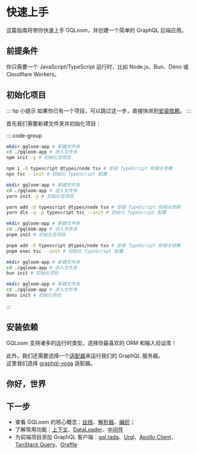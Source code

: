 <script setup>
import { Tabs } from "@/components/tabs.tsx"
</script>

# 快速上手

这篇指南将带你快速上手 GQLoom，并创建一个简单的 GraphQL 后端应用。

## 前提条件

你只需要一个 JavaScript/TypeScript 运行时，比如 Node.js、Bun、Deno 或 Cloudflare Workers。

## 初始化项目

::: tip 小提示
如果你已有一个项目，可以跳过这一步，直接快进到[安装依赖](#安装依赖)。
:::

首先我们需要新建文件夹并初始化项目：

::: code-group
```sh [npm]
mkdir gqloom-app # 新建文件夹
cd ./gqloom-app # 进入文件夹
npm init -y # 初始化空项目

npm i -D typescript @types/node tsx # 安装 TypeScript 和相关依赖
npx tsc --init # 初始化 TypeScript 配置
```

```sh [pnpm]
mkdir gqloom-app # 新建文件夹
cd ./gqloom-app # 进入文件夹
yarn init -y # 初始化空项目

yarn add -D typescript @types/node tsx # 安装 TypeScript 和相关依赖
yarn dlx -q -p typescript tsc --init # 初始化 TypeScript 配置
```

```sh [yarn]
mkdir gqloom-app # 新建文件夹
cd ./gqloom-app # 进入文件夹
pnpm init # 初始化空项目

pnpm add -D typescript @types/node tsx # 安装 TypeScript 和相关依赖
pnpm exec tsc --init # 初始化 TypeScript 配置
```

```sh [bun]
mkdir gqloom-app # 新建文件夹
cd ./gqloom-app # 进入文件夹
bun init # 初始化项目
```

```sh [deno]
mkdir gqloom-app # 新建文件夹
cd ./gqloom-app # 进入文件夹
deno init # 初始化项目
```
:::

## 安装依赖

GQLoom 支持诸多的运行时类型，选择你最喜欢的 ORM 和输入验证库！

<Tabs groupId="favorite-orm-and-validation-library">
<template #Valibot>

<!--@include: @/snippets/install-valibot.md-->

</template>
<template #Zod>

<!--@include: @/snippets/install-zod.md-->

</template>
<template #MikroORM>

<!--@include: ../snippets/install-mikro.md-->

</template>
<template #Drizzle>

<!--@include: ../snippets/install-drizzle.md-->

</template>
<template #Prisma>

<!--@include: ../snippets/install-prisma.md-->

</template>
<template #Yup>

<!--@include: @/snippets/install-yup.md-->

</template>
<template #JSON_Schema>

<!--@include: @/snippets/install-json-schema.md-->

</template>
<template #graphql.js>

::: code-group
```sh [npm]
npm i graphql @gqloom/core
```
```sh [pnpm]
pnpm add graphql @gqloom/core
```
```sh [yarn]
yarn add graphql @gqloom/core
```
```sh [bun]
bun add graphql @gqloom/core
```
```sh [deno]
deno add npm:graphql npm:@gqloom/core
```
:::

</template>
<template #TypeBox>

<!--@include: @/snippets/install-typebox.md-->

</template>
<template #ArkType>

::: code-group
```sh [npm]
npm i graphql @gqloom/core arktype @gqloom/json
```
```sh [pnpm]
pnpm add graphql @gqloom/core arktype @gqloom/json
```
```sh [yarn]
yarn add graphql @gqloom/core arktype @gqloom/json
```
```sh [bun]
bun add graphql @gqloom/core arktype @gqloom/json
```
```sh [deno]
deno add npm:graphql npm:@gqloom/core npm:arktype npm:@gqloom/json
```
:::

</template>
<template #Effect_Schema>

::: code-group
```sh [npm]
npm i graphql @gqloom/core effect @gqloom/json
```
```sh [pnpm]
pnpm add graphql @gqloom/core effect @gqloom/json
```
```sh [yarn]
yarn add graphql @gqloom/core effect @gqloom/json
```
```sh [bun]
bun add graphql @gqloom/core effect @gqloom/json
```
```sh [deno]
deno add npm:graphql npm:@gqloom/core npm:effect-schema npm:@gqloom/json
```
:::

</template>
</Tabs>

此外，我们还需要选择一个[适配器](./advanced/adapters/)来运行我们的 GraphQL 服务器。  
这里我们选择 [graphql-yoga](https://the-guild.dev/graphql/yoga-server) 适配器。

<!--@include: ../snippets/install-yoga.md-->

## 你好，世界

<Tabs groupId="favorite-orm-and-validation-library">
<template #Valibot>

<<< @/snippets/code/hello-valibot.ts{ts twoslash}

</template>
<template #Zod>

<<< @/snippets/code/hello-zod.ts{ts twoslash}

</template>
<template #MikroORM>

在 GQLoom 中，使用 `MikroORM` 的最简单的方法是使用[解析器工厂](./schema/mikro-orm#解析器工厂)，  
只需要几行代码就可以创建包含完整增删改查功能的 GraphQL 应用：

<!--@include: @/snippets/home/mikro.md-->

我们也可以使用 `MikroORM` 的实体建构解析器：

<<< @/snippets/home/mikro/resolver.ts{ts twoslash}

</template>
<template #Drizzle>

在 GQLoom 中，使用 `Drizzle` 的最简单的方法是使用[解析器工厂](./schema/drizzle#解析器工厂)，  
只需要几行代码就可以创建包含完整增删改查功能的 GraphQL 应用：

<!--@include: @/snippets/home/drizzle.md-->

我们也可以使用 `Drizzle` 的表建构解析器：

<<< @/snippets/home/drizzle/resolver.ts{ts twoslash}

</template>
<template #Prisma>

在 GQLoom 中，使用 `Prisma` 的最简单的方法是使用[解析器工厂](./schema/prisma#解析器工厂)，  
只需要几行代码就可以创建包含完整增删改查功能的 GraphQL 应用：

<!--@include: @/snippets/home/prisma.md-->

我们也可以使用 `Prisma` 的模型建构解析器：

```ts
import { field, query, resolver } from "@gqloom/core"
import * as v from "valibot"
import { Post, User } from "./generated/gqloom"

export const userResolver = resolver.of(User, {
  user: query(User.nullable())
    .input({ id: v.number() })
    .resolve(({ id }) => {
      return db.user.findUnique({ where: { id } })
    }),

  posts: field(Post.list())
    .derivedFrom("id")
    .resolve(async (users) => {
      return (
        (await db.user.findUnique({ where: { id: users.id } }).posts()) ?? []
      )
    }),
})
```

</template>
<template #Yup>

<<< @/snippets/code/hello-yup.ts{ts twoslash}

</template>
<template #JSON_Schema>

<<< @/snippets/code/hello-json.ts{ts twoslash}

</template>
<template #graphql.js>

<<< @/snippets/code/hello-graphql-js.ts{ts twoslash}

</template>
<template #TypeBox>

<<< @/snippets/code/hello-typebox.ts{ts twoslash}

</template>
<template #ArkType>

<<< @/snippets/code/hello-arktype.ts{ts twoslash}

</template>
<template #Effect_Schema>

<<< @/snippets/code/hello-effect.ts{ts twoslash}

</template>
</Tabs>

## 下一步

- 查看 GQLoom 的核心概念：[丝线](./silk)、[解析器](./resolver)、[编织](./weave)；
- 了解常用功能：[上下文](./context)、[DataLoader](./dataloader)、[中间件](./middleware)
- 为前端项目添加 GraphQL 客户端：[gql.tada](https://gql-tada.0no.co/)、[Urql](https://commerce.nearform.com/open-source/urql/)、[Apollo Client](https://www.apollographql.com/docs/react)、[TanStack Query](https://tanstack.com/query/latest/docs/framework/react/graphql)、[Graffle](https://graffle.js.org/)